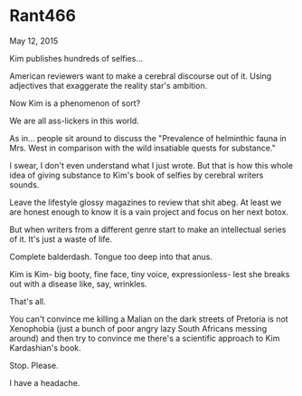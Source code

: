 # Rant466


May 12, 2015

Kim publishes hundreds of selfies...

American reviewers want to make a cerebral discourse out of it. Using adjectives that exaggerate the reality star's ambition.

Now Kim is a phenomenon of sort?

We are all ass-lickers in this world.

As in... people sit around to discuss the "Prevalence of helminthic fauna in Mrs. West in comparison with the wild insatiable quests for substance."

I swear, I don't even understand what I just wrote. But that is how this whole idea of giving substance to Kim's book of selfies by cerebral writers sounds.

Leave the lifestyle glossy magazines to review that shit abeg. At least we are honest enough to know it is a vain project and focus on her next botox.

But when writers from a different genre start to make an intellectual series of it. It's just a waste of life.

Complete balderdash. Tongue too deep into that anus. 

Kim is Kim- big booty, fine face, tiny voice, expressionless- lest she breaks out with a disease like, say, wrinkles.

That's all.

You can't convince me killing a Malian on the dark streets of Pretoria is not Xenophobia (just a bunch of poor angry lazy South Africans messing around) and then try to convince me there's a scientific approach to Kim Kardashian's book.

Stop. Please.

I have a headache.